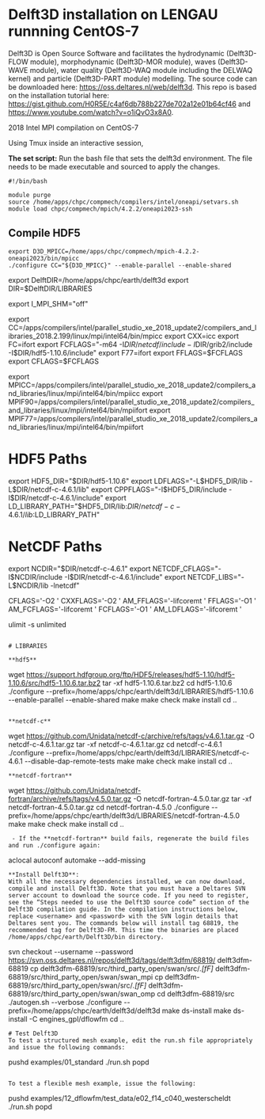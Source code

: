 # Delft3D installation on LENGAU runnning CentOS-7


Delft3D is Open Source Software and facilitates the hydrodynamic (Delft3D-FLOW module), morphodynamic (Delft3D-MOR module), waves (Delft3D-WAVE module), water quality (Delft3D-WAQ module including the DELWAQ kernel) and particle (Delft3D-PART module) modelling. The source code can be downloaded here: https://oss.deltares.nl/web/delft3d. This repo is based on the installation tutorial here: https://gist.github.com/H0R5E/c4af6db788b227de702a12e01b64cf46 and https://www.youtube.com/watch?v=o1iQvO3x8A0. 

2018 Intel MPI compilation on CentOS-7

Using Tmux inside an interactive session,

**The set script:** Run the bash file that sets the delft3d environment. The file needs to be made executable and sourced to apply the changes. 
```
#!/bin/bash

module purge
source /home/apps/chpc/compmech/compilers/intel/oneapi/setvars.sh
module load chpc/compmech/mpich/4.2.2/oneapi2023-ssh
```
## Compile HDF5
```
export D3D_MPICC=/home/apps/chpc/compmech/mpich-4.2.2-oneapi2023/bin/mpicc
./configure CC="${D3D_MPICC}" --enable-parallel --enable-shared
```

export DelftDIR=/home/apps/chpc/earth/delft3d
export DIR=$DelftDIR/LIBRARIES

export I_MPI_SHM="off"

export CC=/apps/compilers/intel/parallel_studio_xe_2018_update2/compilers_and_libraries_2018.2.199/linux/mpi/intel64/bin/mpicc
export CXX=icc
export FC=ifort
export FCFLAGS="-m64 -I$DIR/netcdf/include -I$DIR/grib2/include -I$DIR/hdf5-1.10.6/include"
export F77=ifort
export FFLAGS=$FCFLAGS
export CFLAGS=$FCFLAGS

export MPICC=/apps/compilers/intel/parallel_studio_xe_2018_update2/compilers_and_libraries/linux/mpi/intel64/bin/mpiicc
export MPIF90=/apps/compilers/intel/parallel_studio_xe_2018_update2/compilers_and_libraries/linux/mpi/intel64/bin/mpiifort
export MPIF77=/apps/compilers/intel/parallel_studio_xe_2018_update2/compilers_and_libraries/linux/mpi/intel64/bin/mpiifort

# HDF5 Paths
export HDF5_DIR="$DIR/hdf5-1.10.6"
export LDFLAGS="-L$HDF5_DIR/lib -L$DIR/netcdf-c-4.6.1/lib"
export CPPFLAGS="-I$HDF5_DIR/include -I$DIR/netcdf-c-4.6.1/include"
export LD_LIBRARY_PATH="$HDF5_DIR/lib:$DIR/netcdf-c-4.6.1/lib:$LD_LIBRARY_PATH"

# NetCDF Paths
export NCDIR="$DIR/netcdf-c-4.6.1"
export NETCDF_CFLAGS="-I$NCDIR/include -I$DIR/netcdf-c-4.6.1/include"
export NETCDF_LIBS="-L$NCDIR/lib -lnetcdf"

CFLAGS='-O2 ' CXXFLAGS='-O2 ' AM_FFLAGS='-lifcoremt ' FFLAGS='-O1 ' AM_FCFLAGS='-lifcoremt ' FCFLAGS='-O1 ' AM_LDFLAGS='-lifcoremt '

ulimit -s unlimited

```

# LIBRARIES

**hdf5**
```
wget https://support.hdfgroup.org/ftp/HDF5/releases/hdf5-1.10/hdf5-1.10.6/src/hdf5-1.10.6.tar.bz2
tar -xf hdf5-1.10.6.tar.bz2
cd hdf5-1.10.6
./configure --prefix=/home/apps/chpc/earth/delft3d/LIBRARIES/hdf5-1.10.6 --enable-parallel --enable-shared
make
make check
make install
cd ..
```

**netcdf-c**
```
wget https://github.com/Unidata/netcdf-c/archive/refs/tags/v4.6.1.tar.gz -O netcdf-c-4.6.1.tar.gz
tar -xf netcdf-c-4.6.1.tar.gz
cd netcdf-c-4.6.1
./configure --prefix=/home/apps/chpc/earth/delft3d/LIBRARIES/netcdf-c-4.6.1 --disable-dap-remote-tests
make 
make check
make install
cd ..
```
**netcdf-fortran**
```
wget https://github.com/Unidata/netcdf-fortran/archive/refs/tags/v4.5.0.tar.gz -O netcdf-fortran-4.5.0.tar.gz
tar -xf netcdf-fortran-4.5.0.tar.gz
cd netcdf-fortran-4.5.0
./configure --prefix=/home/apps/chpc/earth/delft3d/LIBRARIES/netcdf-fortran-4.5.0
make 
make check 
make install 
cd ..
```
 - If the **netcdf-fortran** build fails, regenerate the build files and run ./configure again:
```
aclocal
autoconf
automake --add-missing
```
**Install Delft3D**: 
With all the necessary dependencies installed, we can now download, compile and install Delft3D. Note that you must have a Deltares SVN server account to download the source code. If you need to register, see the “Steps needed to use the Delft3D source code” section of the Delft3D compilation guide. In the compilation instructions below, replace <username> and <password> with the SVN login details that Deltares sent you. The commands below will install tag 68819, the recommended tag for Delft3D-FM. This time the binaries are placed /home/apps/chpc/earth/Delft3D/bin directory.
```
svn checkout --username <username> --password <password> https://svn.oss.deltares.nl/repos/delft3d/tags/delft3dfm/68819/ delft3dfm-68819
cp delft3dfm-68819/src/third_party_open/swan/src/*.[fF]* delft3dfm-68819/src/third_party_open/swan/swan_mpi
cp delft3dfm-68819/src/third_party_open/swan/src/*.[fF]* delft3dfm-68819/src/third_party_open/swan/swan_omp
cd delft3dfm-68819/src
./autogen.sh --verbose 
./configure --prefix=/home/apps/chpc/earth/delft3d/delft3d
make ds-install 
make ds-install -C engines_gpl/dflowfm 
cd ..
```
# Test Delft3D
To test a structured mesh example, edit the run.sh file appropriately and issue the following commands:
```
pushd examples/01_standard
./run.sh
popd
```

To test a flexible mesh example, issue the following:
```
pushd examples/12_dflowfm/test_data/e02_f14_c040_westerscheldt
./run.sh
popd
```
